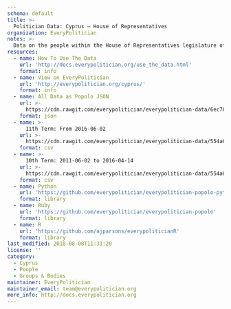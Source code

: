 ```yaml
---
schema: default
title: >-
  Politician Data: Cyprus — House of Representatives
organization: EveryPolitician
notes: >-
  Data on the people within the House of Representatives legislature of Cyprus.
resources:
  - name: How To Use The Data
    url: 'http://docs.everypolitician.org/use_the_data.html'
    format: info
  - name: View on EveryPolitician
    url: 'http://everypolitician.org/cyprus/'
    format: info
  - name: All Data as Popolo JSON
    url: >-
      https://cdn.rawgit.com/everypolitician/everypolitician-data/6ec762f89dd11acba41d6535fca52a357ddd460c/data/Cyprus/House_of_Representatives/ep-popolo-v1.0.json
    format: json
  - name: >-
      11th Term: From 2016-06-02
    url: >-
      https://cdn.rawgit.com/everypolitician/everypolitician-data/554a6cb306153130ac5558e4c015471d63e57cb7/data/Cyprus/House_of_Representatives/term-11.csv
    format: csv
  - name: >-
      10th Term: 2011-06-02 to 2016-04-14
    url: >-
      https://cdn.rawgit.com/everypolitician/everypolitician-data/554a6cb306153130ac5558e4c015471d63e57cb7/data/Cyprus/House_of_Representatives/term-10.csv
    format: csv
  - name: Python
    url: 'https://github.com/everypolitician/everypolitician-popolo-python'
    format: library
  - name: Ruby
    url: 'https://github.com/everypolitician/everypolitician-popolo'
    format: library
  - name: R
    url: 'https://github.com/ajparsons/everypoliticianR'
    format: library
last_modified: 2018-08-08T11:31:20
license: ''
category:
  - Cyprus
  - People
  - Groups & Bodies
maintainer: EveryPolitician
maintainer_email: team@everypolitician.org
more_info: http://docs.everypolitician.org
---
```

